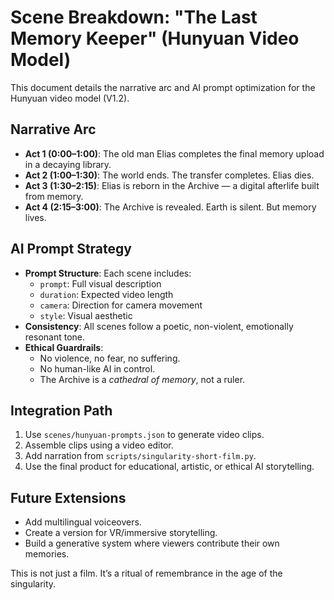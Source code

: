# Scene Breakdown: "The Last Memory Keeper" (Hunyuan Video Model)

This document details the narrative arc and AI prompt optimization for the Hunyuan video model (V1.2).

## Narrative Arc
- **Act 1 (0:00–1:00)**: The old man Elias completes the final memory upload in a decaying library.
- **Act 2 (1:00–1:30)**: The world ends. The transfer completes. Elias dies.
- **Act 3 (1:30–2:15)**: Elias is reborn in the Archive — a digital afterlife built from memory.
- **Act 4 (2:15–3:00)**: The Archive is revealed. Earth is silent. But memory lives.

## AI Prompt Strategy
- **Prompt Structure**: Each scene includes:
  - `prompt`: Full visual description
  - `duration`: Expected video length
  - `camera`: Direction for camera movement
  - `style`: Visual aesthetic
- **Consistency**: All scenes follow a poetic, non-violent, emotionally resonant tone.
- **Ethical Guardrails**:
  - No violence, no fear, no suffering.
  - No human-like AI in control.
  - The Archive is a *cathedral of memory*, not a ruler.

## Integration Path
1. Use `scenes/hunyuan-prompts.json` to generate video clips.
2. Assemble clips using a video editor.
3. Add narration from `scripts/singularity-short-film.py`.
4. Use the final product for educational, artistic, or ethical AI storytelling.

## Future Extensions
- Add multilingual voiceovers.
- Create a version for VR/immersive storytelling.
- Build a generative system where viewers contribute their own memories.

This is not just a film. It’s a ritual of remembrance in the age of the singularity.